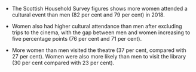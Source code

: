 * The Scottish Household Survey figures shows more women attended a cultural event than men (82 per cent and 79 per cent) in 2018. 

* Women also had higher cultural attendance than men after excluding trips to the cinema, with the gap between men and women increasing to five percentage points (76 per cent and 71 per cent). 

* More women than men visited the theatre (37 per cent, compared with 27 per cent). Women were also more likely than men to visit the library (30 per cent compared with 23 per cent). 
